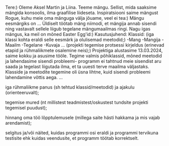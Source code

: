 Tere:)
Oleme Aksel Martin ja Liina.
Teeme mängu. Sellist, mida saaksime mängida konsoolis, ilma graafilise liideseta.
Inspiratsiooni saime mängust Rogue, kuhu meie oma mänguga välja jõuame, veel ei tea:)
Mängu eesmärgiks on ...
Üldiselt töötab mäng niimodi, et mängija annab sisendi ning vastavalt sellele liigub tegelane mängumaailmas ringi. 
Nagu igas mängus, ka meil on mõned Easter Egg'id:) 
Kasutusjuhend: 
Klassid: (iga klassi kohta eraldi selle eesmärk ja olulisemad meetodid;)
-Mang
-Mangija
-Maailm
-Tegelane
-Kuvaja
...
(projekti tegemise protsessi kirjeldus (erinevad etapid ja rühmaliikmete osalemine neis);)
Projektiga alustasime 13.03.2024, saime kokku ja asusime tööle. Tegime valmis põhiklassid, mõned meetodid ja lahendasime sisendi probleemi- programm ei tahtnud meie sisendist aru saada ja tegelast liigutada ilma, et ta uuesti terve maailma väljastaks.
Klasside ja meetodite tegemine oli üsna lihtne, kuid sisendi probleemi lahendamine võttis aega.
...

iga rühmaliikme panus (sh tehtud klassid/meetodid) ja ajakulu (orienteeruvalt);

tegemise mured (nt millistest teadmistest/oskustest tundsite projekti tegemisel puudust);

hinnang oma töö lõpptulemusele (millega saite hästi hakkama ja mis vajab arendamist);

selgitus ja/või näited, kuidas programmi osi eraldi ja programmi tervikuna testisite ehk kuidas veendusite, et programm töötab korrektselt.